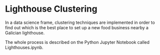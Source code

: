 # Lighthouse Clustering
In a data science frame, clustering techniques are implemented in order to find out which is the best place to set up a new food business nearby a Galician lighthouse.

The whole process is described on the Python Jupyter Notebook called Lighthouses.ipynb.
